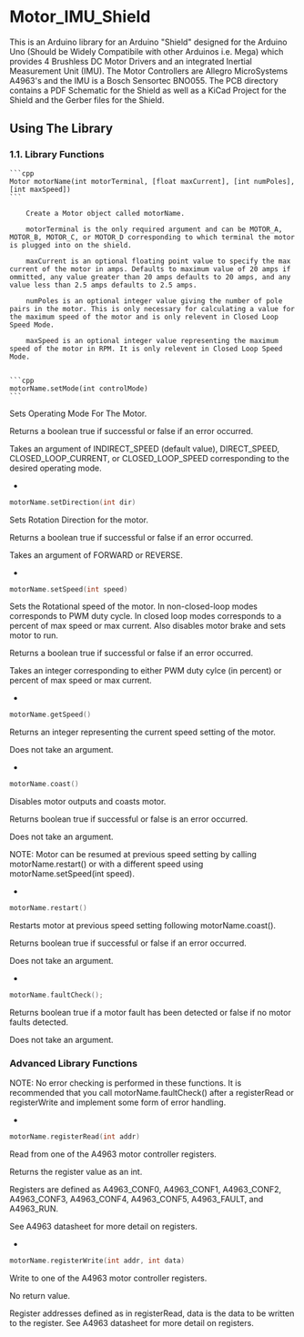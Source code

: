 # Motor_IMU_Shield

This is an Arduino library for an Arduino "Shield" designed for the Arduino Uno (Should be Widely Compatibile with other Arduinos i.e. Mega) which provides 4 Brushless DC Motor Drivers and an integrated Inertial Measurement Unit (IMU). The Motor Controllers are Allegro MicroSystems A4963's and the IMU is a Bosch Sensortec BNO055. The PCB directory contains a PDF Schematic for the Shield as well as a KiCad Project for the Shield and the Gerber files for the Shield.

## Using The Library

### 1.1. Library Functions


	```cpp
	Motor motorName(int motorTerminal, [float maxCurrent], [int numPoles], [int maxSpeed])
	```

		Create a Motor object called motorName.

		motorTerminal is the only required argument and can be MOTOR_A, MOTOR_B, MOTOR_C, or MOTOR_D corresponding to which terminal the motor is plugged into on the shield.

		maxCurrent is an optional floating point value to specify the max current of the motor in amps. Defaults to maximum value of 20 amps if ommitted, any value greater than 20 amps defaults to 20 amps, and any value less than 2.5 amps defaults to 2.5 amps.

		numPoles is an optional integer value giving the number of pole pairs in the motor. This is only necessary for calculating a value for the maximum speed of the motor and is only relevent in Closed Loop Speed Mode.

		maxSpeed is an optional integer value representing the maximum speed of the motor in RPM. It is only relevent in Closed Loop Speed Mode.


	```cpp
	motorName.setMode(int controlMode)
	```

Sets Operating Mode For The Motor.

Returns a boolean true if successful or false if an error occurred.

Takes an argument of INDIRECT_SPEED (default value), DIRECT_SPEED, CLOSED_LOOP_CURRENT, or CLOSED_LOOP_SPEED corresponding to the desired operating mode.

*
```cpp
motorName.setDirection(int dir)
```

Sets Rotation Direction for the motor.

Returns a boolean true if successful or false if an error occurred.

Takes an argument of FORWARD or REVERSE.

*
```cpp
motorName.setSpeed(int speed)
```

Sets the Rotational speed of the motor. In non-closed-loop modes corresponds to PWM duty cycle. In closed loop modes corresponds to a percent of max speed or max current. Also disables motor brake and sets motor to run.

Returns a boolean true if successful or false if an error occurred.

Takes an integer corresponding to either PWM duty cylce (in percent) or percent of max speed or max current.

*
```cpp
motorName.getSpeed()
```

Returns an integer representing the current speed setting of the motor.

Does not take an argument.

*
```cpp
motorName.coast()
```

Disables motor outputs and coasts motor.

Returns boolean true if successful or false is an error occurred.

Does not take an argument.

NOTE: Motor can be resumed at previous speed setting by calling motorName.restart() or with a different speed using motorName.setSpeed(int speed).

*
```cpp
motorName.restart()
```

Restarts motor at previous speed setting following motorName.coast().

Returns boolean true if successful or false if an error occurred.

Does not take an argument.

*
```cpp
motorName.faultCheck();
```

Returns boolean true if a motor fault has been detected or false if no motor faults detected.

Does not take an argument.

### Advanced Library Functions

NOTE: No error checking is performed in these functions. It is recommended that you call motorName.faultCheck() after a registerRead or registerWrite and implement some form of error handling.

*
```cpp
motorName.registerRead(int addr)
```

Read from one of the A4963 motor controller registers.

Returns the register value as an int.

Registers are defined as A4963_CONF0, A4963_CONF1, A4963_CONF2, A4963_CONF3, A4963_CONF4, A4963_CONF5, A4963_FAULT, and A4963_RUN.

See A4963 datasheet for more detail on registers.

*
```cpp
motorName.registerWrite(int addr, int data)
```

Write to one of the A4963 motor controller registers.

No return value.

Register addresses defined as in registerRead, data is the data to be written to the register.
See A4963 datasheet for more detail on registers.
